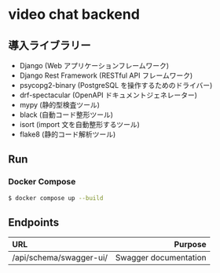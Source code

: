 # video chat backend

## 導入ライブラリー

- Django (Web アプリケーションフレームワーク)
- Django Rest Framework (RESTful API フレームワーク)
- psycopg2-binary (PostgreSQL を操作するためのドライバー)
- drf-spectacular (OpenAPI ドキュメントジェネレーター)
- mypy (静的型検査ツール)
- black (自動コード整形ツール)
- isort (import 文を自動整形するツール)
- flake8 (静的コード解析ツール)

## Run

### Docker Compose

```sh
$ docker compose up --build
```

## Endpoints

| URL                     |               Purpose |
| :---------------------- | --------------------: |
| /api/schema/swagger-ui/ | Swagger documentation |
